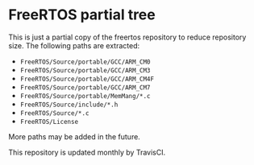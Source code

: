 # FreeRTOS partial tree

This is just a partial copy of the freertos repository to reduce repository size.
The following paths are extracted:

- `FreeRTOS/Source/portable/GCC/ARM_CM0`
- `FreeRTOS/Source/portable/GCC/ARM_CM3`
- `FreeRTOS/Source/portable/GCC/ARM_CM4F`
- `FreeRTOS/Source/portable/GCC/ARM_CM7`
- `FreeRTOS/Source/portable/MemMang/*.c`
- `FreeRTOS/Source/include/*.h`
- `FreeRTOS/Source/*.c`
- `FreeRTOS/License`

More paths may be added in the future.

This repository is updated monthly by TravisCI.
